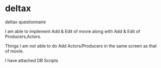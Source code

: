 # deltax
deltax questionnaire

I am able to implement Add & Edit of movie along with Add & Edit of Producers,Actors.

Things I am not able to do
Add Actors/Producers in the same screen as that of movie.

I have attached DB Scripts
